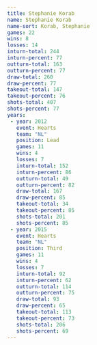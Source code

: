 ```yaml
---
title: Stephanie Korab
name: Stephanie Korab
name-sort: Korab, Stephanie
games: 22
wins: 8
losses: 14
inturn-total: 244
inturn-percent: 77
outturn-total: 163
outturn-percent: 77
draw-total: 260
draw-percent: 77
takeout-total: 147
takeout-percent: 76
shots-total: 407
shots-percent: 77
years:
 - year: 2012
   event: Hearts
   team: "NL"
   position: Lead
   games: 11
   wins: 4
   losses: 7
   inturn-total: 152
   inturn-percent: 86
   outturn-total: 49
   outturn-percent: 82
   draw-total: 167
   draw-percent: 85
   takeout-total: 34
   takeout-percent: 85
   shots-total: 201
   shots-percent: 85
 - year: 2015
   event: Hearts
   team: "NL"
   position: Third
   games: 11
   wins: 4
   losses: 7
   inturn-total: 92
   inturn-percent: 62
   outturn-total: 114
   outturn-percent: 75
   draw-total: 93
   draw-percent: 65
   takeout-total: 113
   takeout-percent: 73
   shots-total: 206
   shots-percent: 69
---
```

